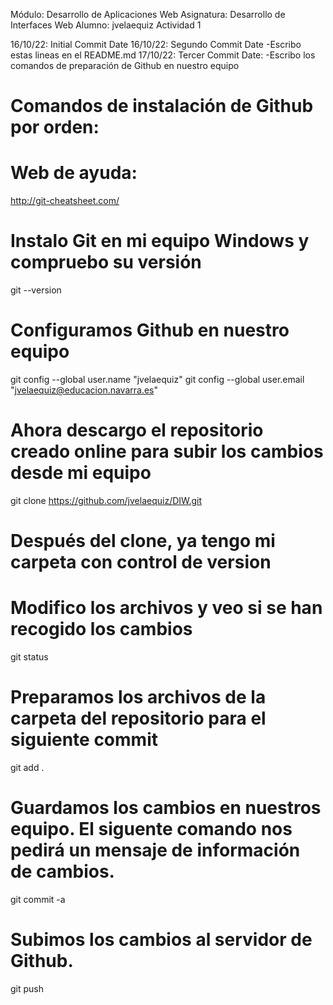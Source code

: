 Módulo: Desarrollo de Aplicaciones Web
Asignatura: Desarrollo de Interfaces Web
Alumno: jvelaequiz
Actividad 1

16/10/22: Initial Commit Date 
16/10/22: Segundo Commit Date 
	-Escribo estas lineas en el README.md
17/10/22: Tercer Commit Date: 
	-Escribo los comandos de preparación de Github en nuestro equipo

# Comandos de instalación de Github por orden:
# Web de ayuda:
http://git-cheatsheet.com/
# Instalo Git en mi equipo Windows y compruebo su versión
git --version
# Configuramos Github en nuestro equipo
git config --global user.name "jvelaequiz"
git config --global user.email "jvelaequiz@educacion.navarra.es"
# Ahora descargo el repositorio creado online para subir los cambios desde mi equipo
git clone https://github.com/jvelaequiz/DIW.git
# Después del clone, ya tengo mi carpeta con control de version
# Modifico los archivos y veo si se han recogido los cambios
git status
# Preparamos los archivos de la carpeta del repositorio para el siguiente commit
git add .
# Guardamos los cambios en nuestros equipo. El siguente comando nos pedirá un mensaje de información de cambios.
git commit -a
# Subimos los cambios al servidor de Github.
git push

